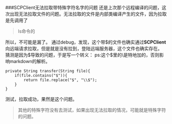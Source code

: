 ###SCPClient无法拉取带特殊字符名字的问题
还是上次那个远程编译的问题，这次出现无法拉取文件的问题。无法拉取的文件是内部类编译产生的文件，因为拉取是先调用了
> ls命令的

所以，不可能是漏了。
通过debug，发现，这个带\$的文件也确实通过**SCPClient**向远端请求拉取，但是就是没有拉到，登陆远端服务器，这个文件也确实存在。
猜测是因为\$导致的问题，于是写一个转义：
ps:这个\$里的\是特地加的，否则影响markdown的解析。

```
private String transfer(String file){
	if(file.contains("$")){
		return file.replace("$", "\\$");
	}
}
```

测试，拉取成功，果然是这个问题。

> 其他的特殊字符没有去测试，如果出现无法拉取的情况，可能就是特殊字符的问题。

